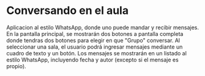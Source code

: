 # Conversando en el aula

Aplicacion al estilo WhatsApp, donde uno puede mandar y recibir mensajes. En la pantalla principal, se mostrarán dos botones a pantalla completa donde tendras dos botones para elegir en que "Grupo" conversar.
Al seleccionar una sala, el usuario podrá ingresar mensajes mediante un cuadro de texto y un botón. Los mensajes se mostrarán en un listado al estilo WhatsApp, incluyendo fecha y autor (excepto si el mensaje es propio).


